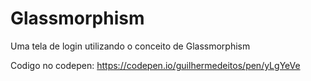# Glassmorphism
Uma tela de login utilizando o conceito de Glassmorphism

Codigo no codepen: https://codepen.io/guilhermedeitos/pen/yLgYeVe

